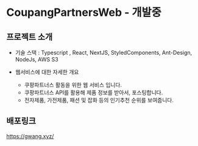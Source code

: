 # CoupangPartnersWeb - 개발중

## 프로젝트 소개

-   기술 스택 : Typescript , React, NextJS, StyledComponents, Ant-Design, NodeJs, AWS S3  

-   웹서비스에 대한 자세한 개요
    - 쿠팡파트너스 활동을 위한 웹 서비스 입니다.
    - 쿠팡파트너스 API를 활용해 제품 정보를 받아서, 포스팅합니다.
    - 전자제품, 가전제품, 패션 및 잡화 등의 인기추천 순위를 보여줍니다.



## 배포링크

https://gwang.xyz/
